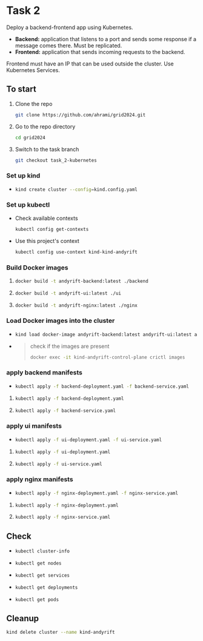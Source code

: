 # Task 2

Deploy a backend-frontend app using Kubernetes. 

- __Backend:__ application that listens to a port and sends some response if a message comes there. Must be replicated.
- __Frontend:__ application that sends incoming requests to the backend.

Frontend must have an IP that can be used outside the cluster. Use Kubernetes Services. 


## To start

1. Clone the repo
   ```sh
   git clone https://github.com/ahrami/grid2024.git
   ```
2. Go to the repo directory
   ```sh
   cd grid2024
   ```
3. Switch to the task branch
   ```sh
   git checkout task_2-kubernetes
   ```


### Set up kind

-
   ```sh
   kind create cluster --config=kind.config.yaml
   ```

### Set up kubectl

- Check available contexts
   ```sh
   kubectl config get-contexts
   ```

- Use this project's context
   ```sh
   kubectl config use-context kind-kind-andyrift
   ```

### Build Docker images

1.
   ```sh
   docker build -t andyrift-backend:latest ./backend
   ```
2.
   ```sh
   docker build -t andyrift-ui:latest ./ui
   ```
3.
   ```sh
   docker build -t andyrift-nginx:latest ./nginx
   ```

### Load Docker images into the cluster

-
   ```sh
   kind load docker-image andyrift-backend:latest andyrift-ui:latest andyrift-nginx:latest --name kind-andyrift
   ```

-
   > check if the images are present<br>
   > ```sh
   > docker exec -it kind-andyrift-control-plane crictl images
   > ```

### apply backend manifests

-
   ```sh
   kubectl apply -f backend-deployment.yaml -f backend-service.yaml
   ```

1.
   ```sh
   kubectl apply -f backend-deployment.yaml
   ```

2.
   ```sh
   kubectl apply -f backend-service.yaml
   ```

### apply ui manifests

-
   ```sh
   kubectl apply -f ui-deployment.yaml -f ui-service.yaml
   ```

1.
   ```sh
   kubectl apply -f ui-deployment.yaml 
   ```

2.
   ```sh
   kubectl apply -f ui-service.yaml
   ```

### apply nginx manifests

-
   ```sh
   kubectl apply -f nginx-deployment.yaml -f nginx-service.yaml
   ```

1.
   ```sh
   kubectl apply -f nginx-deployment.yaml
   ```

2.
   ```sh
   kubectl apply -f nginx-service.yaml
   ```
   

## Check

-
   ```sh
   kubectl cluster-info
   ```

-
   ```sh
   kubectl get nodes
   ```

-
   ```sh
   kubectl get services
   ```

-
   ```sh
   kubectl get deployments
   ```

-
   ```sh
   kubectl get pods
   ```


## Cleanup

   ```sh
   kind delete cluster --name kind-andyrift
   ```
